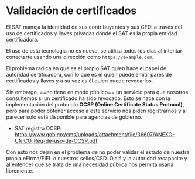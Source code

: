 # Validación de certificados

El SAT maneja la identidad de sus contribuyentes y sus CFDI a través del uso de
certificados y llaves privadas donde el SAT es la propia entidad certificadora.

El uso de esta tecnología no es nuevo, se utiliza todos los días al intentar
conectarte usando una dirección como `https://example.com`.

El problema radica en que es el propio SAT quien hace el papel de autoridad
certificadora, con lo que es él quien puede emitir pares de certificados y llaves
y a su vez es él quien puede revocarlos.

Sin embargo, ==no tiene en modo público== un servicio para que nosotros consultemos
si un certificado ha sido revocado. Esto se hace con la implementación del protocolo
**OCSP (Online Certificate Status Protocol)**, pero para poder obtener acceso a este
servicio nos piden registrarnos y al parecer solo está disponible para agencias de gobierno.

* SAT registro OCSP:
  <https://www.gob.mx/cms/uploads/attachment/file/36607/ANEXO-UNICO_Req-de-uso-de-OCSP.pdf>

Con esto nos dejan en el problema de no poder validar el estado de nuestra propia
eFirma/FIEL o nuestros sellos/CSD. Ojalá y la autoridad recapacite y al entender
que se trata de una necesidad pública nos permita usarla libremente.
